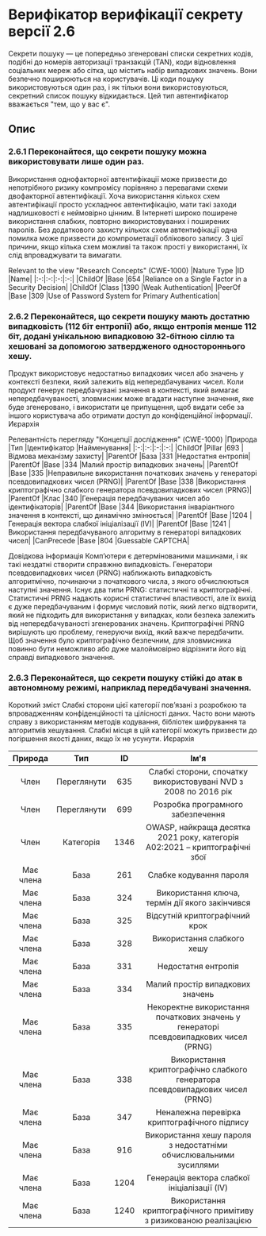 # Верифікатор верифікації секрету версії 2.6
Секрети пошуку — це попередньо згенеровані списки секретних кодів, подібні до номерів авторизації транзакцій (TAN), коди відновлення соціальних мереж або сітка, що містить набір випадкових значень. Вони безпечно поширюються на користувачів. Ці коди пошуку використовуються один раз, і як тільки вони використовуються, секретний список пошуку відкидається. Цей тип автентифікатор вважається "тем, що у вас є".

## Опис
### 2.6.1 Переконайтеся, що секрети пошуку можна використовувати лише один раз.
Використання однофакторної автентифікації може призвести до непотрібного ризику компромісу порівняно з перевагами схеми двофакторної автентифікації.
Хоча використання кількох схем автентифікації просто ускладнює автентифікацію, мати такі заходи надлишковості є неймовірно цінним. В Інтернеті широко поширене використання слабких, повторно використовуваних і поширених паролів. Без додаткового захисту кількох схем автентифікації одна помилка може призвести до компрометації облікового запису. З цієї причини, якщо кілька схем можливі та також прості у використанні, їх слід впроваджувати та вимагати.

Relevant to the view "Research Concepts" (CWE-1000)
|Nature	Type	|ID	|Name|
|:-:|:-:|:-:|:-:|
|ChildOf	|Base	|654	|Reliance on a Single Factor in a Security Decision|
|ChildOf	|Class	|1390	|Weak Authentication|
|PeerOf	|Base	|309	|Use of Password System for Primary Authentication|

### 2.6.2 Переконайтеся, що секрети пошуку мають достатню випадковість (112 біт ентропії) або, якщо ентропія менше 112 біт, додані унікальною випадковою 32-бітною сіллю та хешовані за допомогою затвердженого одностороннього хешу.
Продукт використовує недостатньо випадкових чисел або значень у контексті безпеки, який залежить від непередбачуваних чисел.
Коли продукт генерує передбачувані значення в контексті, який вимагає непередбачуваності, зловмисник може вгадати наступне значення, яке буде згенеровано, і використати це припущення, щоб видати себе за іншого користувача або отримати доступ до конфіденційної інформації.
Иєрархія

Релевантність перегляду "Концепції дослідження" (CWE-1000)
|Природа |Тип |Ідентифікатор |Найменування|
|:-:|:-:|:-:|:-:|
|ChildOf |Pillar |693 |Відмова механізму захисту|
|ParentOf |База |331 |Недостатня ентропія|
|ParentOf |Base |334 |Малий простір випадкових значень|
|ParentOf |Base |335 |Неправильне використання початкових значень у генераторі псевдовипадкових чисел (PRNG)|
|ParentOf |Base |338 |Використання криптографічно слабкого генератора псевдовипадкових чисел (PRNG)|
|ParentOf |Клас |340 |Генерація передбачуваних чисел або ідентифікаторів|
|ParentOf |Base |344 |Використання інваріантного значення в контексті, що динамічно змінюється|
|ParentOf |Base |1204 |Генерація вектора слабкої ініціалізації (IV)|
|ParentOf |Base |1241 |Використання передбачуваного алгоритму в генераторі випадкових чисел|
|CanPrecede |Base |804 |Guessable CAPTCHA|

Довідкова інформація
Комп’ютери є детермінованими машинами, і як такі нездатні створити справжню випадковість. Генератори псевдовипадкових чисел (PRNG) наближають випадковість алгоритмічно, починаючи з початкового числа, з якого обчислюються наступні значення. Існує два типи PRNG: статистичні та криптографічні. Статистичні PRNG надають корисні статистичні властивості, але їх вихід є дуже передбачуваним і формує числовий потік, який легко відтворити, який не підходить для використання у випадках, коли безпека залежить від непередбачуваності згенерованих значень. Криптографічні PRNG вирішують цю проблему, генеруючи вихід, який важче передбачити. Щоб значення було криптографічно безпечним, для зловмисника повинно бути неможливо або дуже малоймовірно відрізнити його від справді випадкового значення.

### 2.6.3 Переконайтеся, що секрети пошуку стійкі до атак в автономному режимі, наприклад передбачувані значення.
Короткий зміст
Слабкі сторони цієї категорії пов’язані з розробкою та впровадженням конфіденційності та цілісності даних. Часто вони мають справу з використанням методів кодування, бібліотек шифрування та алгоритмів хешування. Слабкі місця в цій категорії можуть призвести до погіршення якості даних, якщо їх не усунути.
Иєрархія

|Природа| Тип| ID| Ім'я|
|:-:|:-:|:-:|:-:|
|Член| Переглянути| 635| Слабкі сторони, спочатку використовувані NVD з 2008 по 2016 рік|
|Член| Переглянути| 699| Розробка програмного забезпечення|
|Член| Категорія| 1346| OWASP, найкраща десятка 2021 року, категорія A02:2021 – криптографічні збої|
|Має члена| База| 261| Слабке кодування пароля|
|Має члена| База| 324| Використання ключа, термін дії якого закінчився|
|Має члена| База| 325| Відсутній криптографічний крок|
|Має члена| База| 328| Використання слабкого хешу|
|Має члена| База| 331| Недостатня ентропія|
|Має члена| База| 334| Малий простір випадкових значень|
|Має члена| База| 335| Некоректне використання початкових значень у генераторі псевдовипадкових чисел (PRNG)|
|Має члена| База| 338| Використання криптографічно слабкого генератора псевдовипадкових чисел (PRNG)|
|Має члена| База| 347| Неналежна перевірка криптографічного підпису|
|Має члена| База| 916| Використання хешу пароля з недостатніми обчислювальними зусиллями|
|Має члена| База| 1204| Генерація вектора слабкої ініціалізації (IV)|
|Має члена| База| 1240| Використання криптографічного примітиву з ризикованою реалізацією|













